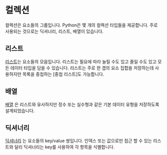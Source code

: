 # 컬렉션

컬렉션은 요소들의 그룹입니다. Python은 몇 개의 컬렉션 타입들을 제공합니다. 주로 사용되는 것으로는 딕셔너리, 리스트, 배열이 있습니다.

## 리스트

[리스트](https://docs.python.org/3/tutorial/introduction.html#lists)는 요소들의 모음입니다. 리스트는 필요에 따라 늘릴 수도 있고 줄일 수도 있고 모든 데이터 타입을 담을 수 있습니다. 리스트는 주로 한 겹의 요소 집합을 저장하는데 사용하지만 목록을 중첩하는 [중첩 리스트]도 가능합니다.
## 배열

[배열](https://docs.python.org/3/library/array.html) 은 리스트와 유사하지만 정수 또는 실수형과 같은 기본 데이터 유형을 저장하도록 설계되었습니다.

## 딕셔너리

[딕셔너리](https://docs.python.org/3/tutorial/datastructures.html#dictionaries) 는 요소들의 key/value 쌍입니다. 인덱스 또는 값으로만 접근 할 수 있는 리스트와 달리 딕셔너리는 key를 사용하여 각 항목을 식별합니다.
